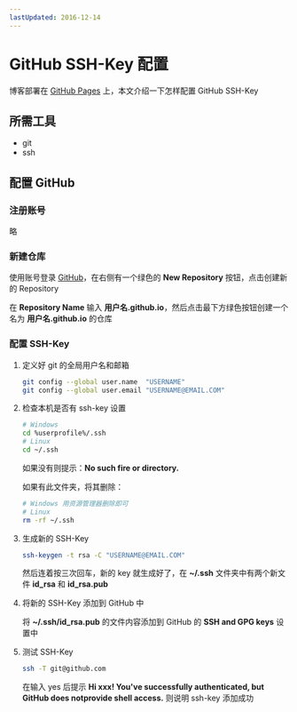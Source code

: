 ```yaml
---
lastUpdated: 2016-12-14
---
```


# GitHub SSH-Key 配置

博客部署在 [GitHub Pages](https://pages.github.com/) 上，本文介绍一下怎样配置 GitHub SSH-Key

## 所需工具

-  git
-  ssh

## 配置 GitHub

### 注册账号

略

### 新建仓库

使用账号登录 [GitHub](https://github.com)，在右侧有一个绿色的 **New Repository** 按钮，点击创建新的 Repository

在 **Repository Name** 输入 **用户名.github.io**，然后点击最下方绿色按钮创建一个名为 **用户名.github.io** 的仓库

### 配置 SSH-Key

1. 定义好 git 的全局用户名和邮箱

   ```sh
   git config --global user.name  "USERNAME"
   git config --global user.email "USERNAME@EMAIL.COM"
   ```

1. 检查本机是否有 ssh-key 设置

   ```sh
   # Windows
   cd %userprofile%/.ssh
   # Linux
   cd ~/.ssh
   ```

   如果没有则提示：**No such fire or directory.**

   如果有此文件夹，将其删除：

   ```sh
   # Windows 用资源管理器删除即可
   # Linux
   rm -rf ~/.ssh
   ```

1. 生成新的 SSH-Key

   ```sh
   ssh-keygen -t rsa -C "USERNAME@EMAIL.COM"
   ```

   然后连着按三次回车，新的 key 就生成好了，在 **~/.ssh** 文件夹中有两个新文件 **id_rsa** 和 **id_rsa.pub**

1. 将新的 SSH-Key 添加到 GitHub 中

   将 **~/.ssh/id_rsa.pub** 的文件内容添加到 GitHub 的 **SSH and GPG keys** 设置中

1. 测试 SSH-Key

   ```sh
   ssh -T git@github.com
   ```

   在输入 yes 后提示 **Hi xxx! You've successfully authenticated, but GitHub does notprovide shell access.** 则说明 ssh-key 添加成功
